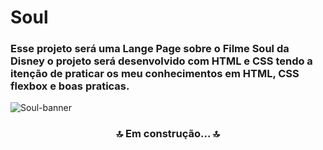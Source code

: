 # Soul

### Esse projeto será uma Lange Page sobre o Filme Soul da Disney o projeto será desenvolvido com HTML e CSS tendo a itenção de praticar os meu conhecimentos em HTML, CSS flexbox e boas praticas.

![Soul-banner](https://user-images.githubusercontent.com/58189076/149396799-451152b4-40c8-44c5-ad8a-b7f9218b5947.jpg)

<h3 align="center">🔝 Em construção... 🔝<h3/>
